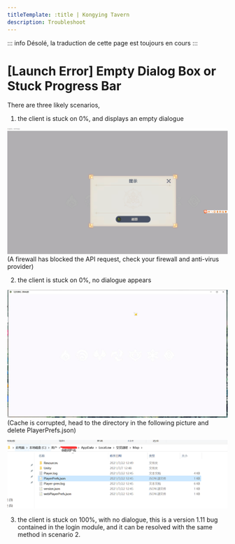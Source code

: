 ```yaml
---
titleTemplate: :title | Kongying Tavern
description: Troubleshoot
---
```


::: info
Désolé, la traduction de cette page est toujours en cours
:::

[文：【无法打开】空窗提示或卡进度条]: # 'https://support.qq.com/products/321980/faqs/99662'

# [Launch Error] Empty Dialog Box or Stuck Progress Bar

There are three likely scenarios,

1. the client is stuck on 0%, and displays an empty dialogue

![](/imgs/fr/manual/launcherror/1.png)
(A firewall has blocked the API request, check your firewall and anti-virus provider)

2. the client is stuck on 0%, no dialogue appears

![](/imgs/fr/manual/launcherror/2.jpeg)
(Cache is corrupted, head to the directory in the following picture and delete PlayerPrefs.json)

![](/imgs/fr/manual/launcherror/3.png)

3. the client is stuck on 100%, with no dialogue, this is a version 1.11 bug contained in the login module, and it can be resolved with the same method in scenario 2.
